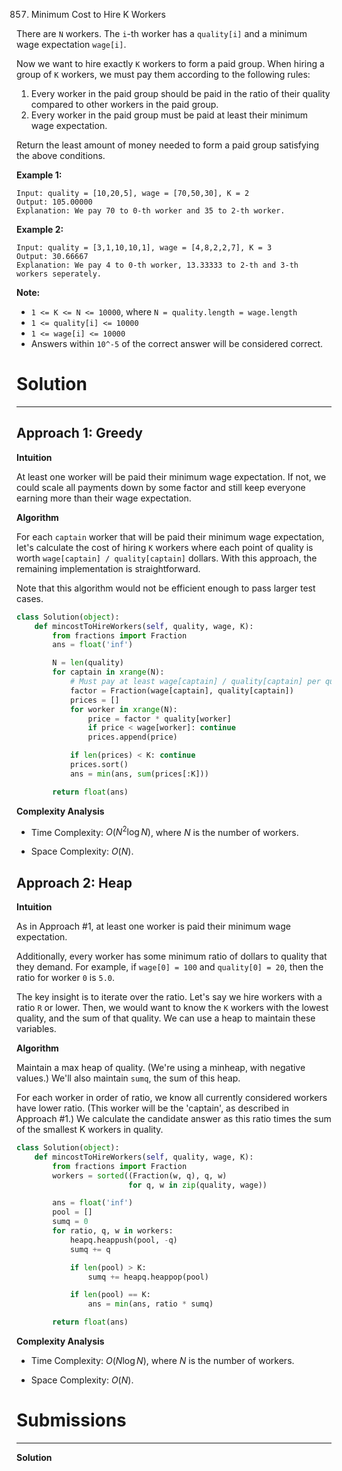 857. Minimum Cost to Hire K Workers

There are `N` workers.  The `i`-th worker has a `quality[i]` and a minimum wage expectation `wage[i]`.

Now we want to hire exactly `K` workers to form a paid group.  When hiring a group of `K` workers, we must pay them according to the following rules:

1. Every worker in the paid group should be paid in the ratio of their quality compared to other workers in the paid group.
1. Every worker in the paid group must be paid at least their minimum wage expectation.

Return the least amount of money needed to form a paid group satisfying the above conditions.

 

**Example 1:**
```
Input: quality = [10,20,5], wage = [70,50,30], K = 2
Output: 105.00000
Explanation: We pay 70 to 0-th worker and 35 to 2-th worker.
```

**Example 2:**
```
Input: quality = [3,1,10,10,1], wage = [4,8,2,2,7], K = 3
Output: 30.66667
Explanation: We pay 4 to 0-th worker, 13.33333 to 2-th and 3-th workers seperately. 
```

**Note:**

* `1 <= K <= N <= 10000`, where `N = quality.length = wage.length`
* `1 <= quality[i] <= 10000`
* `1 <= wage[i] <= 10000`
* Answers within `10^-5` of the correct answer will be considered correct.

# Solution
---
## Approach 1: Greedy
**Intuition**

At least one worker will be paid their minimum wage expectation. If not, we could scale all payments down by some factor and still keep everyone earning more than their wage expectation.

**Algorithm**

For each `captain` worker that will be paid their minimum wage expectation, let's calculate the cost of hiring `K` workers where each point of quality is worth `wage[captain] / quality[captain]` dollars. With this approach, the remaining implementation is straightforward.

Note that this algorithm would not be efficient enough to pass larger test cases.

```python
class Solution(object):
    def mincostToHireWorkers(self, quality, wage, K):
        from fractions import Fraction
        ans = float('inf')

        N = len(quality)
        for captain in xrange(N):
            # Must pay at least wage[captain] / quality[captain] per qual
            factor = Fraction(wage[captain], quality[captain])
            prices = []
            for worker in xrange(N):
                price = factor * quality[worker]
                if price < wage[worker]: continue
                prices.append(price)

            if len(prices) < K: continue
            prices.sort()
            ans = min(ans, sum(prices[:K]))

        return float(ans)
```

**Complexity Analysis**

* Time Complexity: $O(N^2 \log N)$, where $N$ is the number of workers.

* Space Complexity: $O(N)$.

## Approach 2: Heap
**Intuition**

As in Approach #1, at least one worker is paid their minimum wage expectation.

Additionally, every worker has some minimum ratio of dollars to quality that they demand. For example, if `wage[0] = 100` and `quality[0] = 20`, then the ratio for worker `0` is `5.0`.

The key insight is to iterate over the ratio. Let's say we hire workers with a ratio `R` or lower. Then, we would want to know the `K` workers with the lowest quality, and the sum of that quality. We can use a heap to maintain these variables.

**Algorithm**

Maintain a max heap of quality. (We're using a minheap, with negative values.) We'll also maintain `sumq`, the sum of this heap.

For each worker in order of ratio, we know all currently considered workers have lower ratio. (This worker will be the 'captain', as described in Approach #1.) We calculate the candidate answer as this ratio times the sum of the smallest K workers in quality.

```python
class Solution(object):
    def mincostToHireWorkers(self, quality, wage, K):
        from fractions import Fraction
        workers = sorted((Fraction(w, q), q, w)
                         for q, w in zip(quality, wage))

        ans = float('inf')
        pool = []
        sumq = 0
        for ratio, q, w in workers:
            heapq.heappush(pool, -q)
            sumq += q

            if len(pool) > K:
                sumq += heapq.heappop(pool)

            if len(pool) == K:
                ans = min(ans, ratio * sumq)

        return float(ans)
```

**Complexity Analysis**

* Time Complexity: $O(N \log N)$, where $N$ is the number of workers.

* Space Complexity: $O(N)$.

# Submissions
---
**Solution**